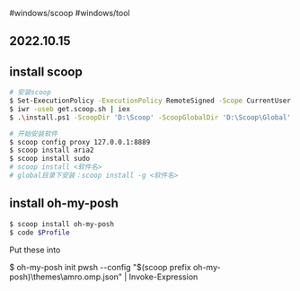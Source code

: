 #windows/scoop #windows/tool
## 2022.10.15

## install scoop

```bash
# 安装scoop
$ Set-ExecutionPolicy -ExecutionPolicy RemoteSigned -Scope CurrentUser
$ iwr -useb get.scoop.sh | iex
$ .\install.ps1 -ScoopDir 'D:\Scoop' -ScoopGlobalDir 'D:\Scoop\Global'

# 开始安装软件
$ scoop config proxy 127.0.0.1:8889
$ scoop install aria2
$ scoop install sudo
# scoop install <软件名>
# global目录下安装：scoop install -g <软件名>
```

## install oh-my-posh

```bash
$ scoop install oh-my-posh
$ code $Profile
```

Put these into 

$ oh-my-posh init pwsh --config "$(scoop prefix oh-my-posh)\themes\amro.omp.json" | Invoke-Expression

